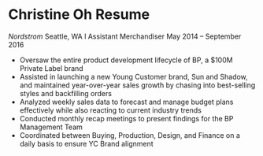 # Christine Oh Resume
*Nordstrom* Seattle, WA l Assistant Merchandiser
May 2014 – September 2016
* Oversaw the entire product development lifecycle of BP, a $100M Private Label brand
* Assisted in launching a new Young Customer brand, Sun and Shadow, and maintained year-over-year sales growth by chasing into best-selling styles and backfilling orders
* Analyzed weekly sales data to forecast and manage budget plans effectively while also reacting to current industry trends
* Conducted monthly recap meetings to present findings for the BP Management Team
* Coordinated between Buying, Production, Design, and Finance on a daily basis to ensure YC Brand alignment
